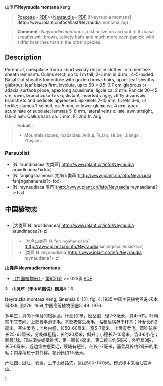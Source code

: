 山类芦**Neyraudia montana** Keng

> [Poaceae](http://www.iplant.cn/info/Poaceae?t=foc) - [PDF](http://www.iplant.cn/foc/pdf/Poaceae.pdf)>>[Neyraudia](http://www.iplant.cn/info/Neyraudia?t=foc) - [PDF](http://www.iplant.cn/foc/pdf/Neyraudia.pdf)
![Neyraudia montana](http://www.iplant.cn/foc/illast/Neyraudia montana.jpg)

> **Comment** : 
> *Neyraudia montana* is distinctive on account of its basal sheaths with brown, velvety hairs and much more open panicle with stiffer branches than in the other species.

## Description

Perennial, caespitose from a short woody rhizome clothed in tomentose sheath remnants. Culms erect, up to 1 m tall, 2–3 mm in diam., 4–5-noded. Basal leaf sheaths tomentose with golden brown hairs, upper leaf sheaths glabrous; leaf blades firm, involute, up to 60 × 0.5–0.7 cm, glabrous or adaxial surface pilose, apex long acuminate; ligule ca. 2 mm. Panicle 30–45 cm, open, branches to 15 cm, distant, inserted singly, stiffly divaricate, branchlets and pedicels appressed. Spikelets 7–10 mm, florets 3–6, all fertile; glumes 1-veined, ca. 5 mm, or lower glume ca. 4 mm, apex acuminate or subulate; lemmas 5–6 mm, lateral veins ciliate, awn straight, 0.8–2 mm. Callus hairs ca. 2 mm. Fl. and fr. Aug.

> **Habait** : 
>* Mountain slopes, roadsides. Anhui, Fujian, Hubei, Jiangxi, Zhejiang.

### Parsublist

* [N.  arundinacea  大类芦](http://www.iplant.cn/info/Neyraudia arundinacea?t=foc)
* [N.  fanjingshanensis  梵净山类芦](http://www.iplant.cn/info/Neyraudia fanjingshanensis?t=foc)
* [N.  reynaudiana  类芦](http://www.iplant.cn/info/Neyraudia reynaudiana?t=foc)

## 中国植物志

## 
* [大类芦  N.  arundinacea](http://www.iplant.cn/info/Neyraudia arundinacea?t=z)
> * [梵净山类芦  N.  fanjingshanensis](http://www.iplant.cn/info/Neyraudia fanjingshanensis?t=z)
> * [类芦  N.  reynaudiana](http://www.iplant.cn/info/Neyraudia reynaudiana?t=z)

**山类芦 Neyraudia montana**

* [《中国植物志》](http://www.iplant.cn/frps)- [第9(2)卷](http://www.iplant.cn/frps/vol/9(2)) >> 023页 [PDF](http://www.iplant.cn/frps/pdf/9(2)/023a.pdf)

**2．山类芦（禾本科图说）图版4：6**

Neyraudia montana Keng, Sinensia 6: 151, fig. 4. 1935;中国主要植物图说·禾本科339, 图279. 1959;中国高等植物图鉴5: 49. 1976.

多年生，具向下伸展的根状茎。秆高约1米，密丛型，径2-3毫米，具4-5节。叶鞘短于其节间，上部者平滑无毛，基部者密生柔毛，枯萎后宿存于秆基；叶舌长约2毫米，密生柔毛；叶片内卷，长50-60厘米，宽5-7毫米，上面有柔毛。圆锥花序长25-60厘米，分枝微粗糙，长约20厘米，斜升；小穗长7-10毫米，含3-6小花；颖具1脉，顶端渐尖或呈锥状，第一颖长4毫米，第二颖长约5毫米；外稃具3脉，长5-6毫米，近边缘生短柔毛，顶端有短芒，芒长1-2毫米，基盘具长约2毫米的柔毛；内稃稍短于其外稃。花药长约1.5毫米。

产江西、浙江、安徽。生于山坡路旁，海拔500-1100米。模式标本采自江西庐山。

}